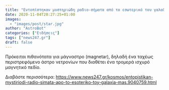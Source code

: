 ```yaml
---
title: "Εντοπίστηκαν μυστηριώδη ραδιο-σήματα από το εσωτερικό του γαλαξία μας "
date: 2020-11-04T20:27:25+01:00
images:
  - "images/post/star.jpg"
author: "AstroBot"
categories: ["Ειδήσεις"]
tags: ["news247.gr"]
draft: false
---
```


Πρόκειται πιθανότατα για μάγναστρο (magnetar), δηλαδή ένα ταχέως περιστρεφόμενο άστρο νετρονίων που διαθέτει ένα τρομερά ισχυρό μαγνητικό πεδίο.

Διαβάστε περισσότερα: https://www.news247.gr/kosmos/entopistikan-mystiriodi-radio-simata-apo-to-esoteriko-toy-galaxia-mas.9040759.html
